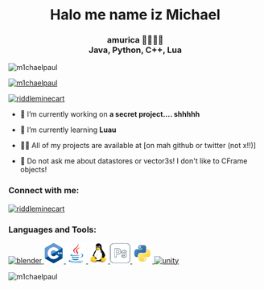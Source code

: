 <h1 align="center">Halo me name iz Michael</h1>
<h3 align="center">amurica 🦅🦅🏈🏈 <br> Java, Python, C++, Lua</h3>

<p align="left"> <img src="https://komarev.com/ghpvc/?username=m1chaelpaul&label=Profile%20views&color=0e75b6&style=flat" alt="m1chaelpaul" /> </p>

<p align="left"> <a href="https://github.com/ryo-ma/github-profile-trophy"><img src="https://github-profile-trophy.vercel.app/?username=m1chaelpaul" alt="m1chaelpaul" /></a> </p>

<p align="left"> <a href="https://twitter.com/riddleminecart" target="blank"><img src="https://img.shields.io/twitter/follow/riddleminecart?logo=twitter&style=for-the-badge" alt="riddleminecart" /></a> </p>

- 🔭 I’m currently working on **a secret project.... shhhhh**

- 🌱 I’m currently learning **Luau**

- 👨‍💻 All of my projects are available at [on mah github or twitter (not x!!)]

- 💬 Do not ask me about datastores or vector3s! I don't like to CFrame objects!
  
<h3 align="left">Connect with me:</h3>
<p align="left">
<a href="https://twitter.com/riddleminecart" target="blank"><img align="center" src="https://raw.githubusercontent.com/rahuldkjain/github-profile-readme-generator/master/src/images/icons/Social/twitter.svg" alt="riddleminecart" height="30" width="40" /></a>
</p>

<h3 align="left">Languages and Tools:</h3>
<p align="left"> <a href="https://www.blender.org/" target="_blank" rel="noreferrer"> <img src="https://download.blender.org/branding/community/blender_community_badge_white.svg" alt="blender" width="40" height="40"/> </a> <a href="https://www.w3schools.com/cpp/" target="_blank" rel="noreferrer"> <img src="https://raw.githubusercontent.com/devicons/devicon/master/icons/cplusplus/cplusplus-original.svg" alt="cplusplus" width="40" height="40"/> </a> <a href="https://www.java.com" target="_blank" rel="noreferrer"> <img src="https://raw.githubusercontent.com/devicons/devicon/master/icons/java/java-original.svg" alt="java" width="40" height="40"/> </a> <a href="https://www.linux.org/" target="_blank" rel="noreferrer"> <img src="https://raw.githubusercontent.com/devicons/devicon/master/icons/linux/linux-original.svg" alt="linux" width="40" height="40"/> </a> <a href="https://www.photoshop.com/en" target="_blank" rel="noreferrer"> <img src="https://raw.githubusercontent.com/devicons/devicon/master/icons/photoshop/photoshop-line.svg" alt="photoshop" width="40" height="40"/> </a> <a href="https://www.python.org" target="_blank" rel="noreferrer"> <img src="https://raw.githubusercontent.com/devicons/devicon/master/icons/python/python-original.svg" alt="python" width="40" height="40"/> </a> <a href="https://unity.com/" target="_blank" rel="noreferrer"> <img src="https://www.vectorlogo.zone/logos/unity3d/unity3d-icon.svg" alt="unity" width="40" height="40"/> </a> </p>

<p><img align="center" src="https://github-readme-stats.vercel.app/api/top-langs?username=m1chaelpaul&show_icons=true&locale=en&layout=compact" alt="m1chaelpaul" /></p>
